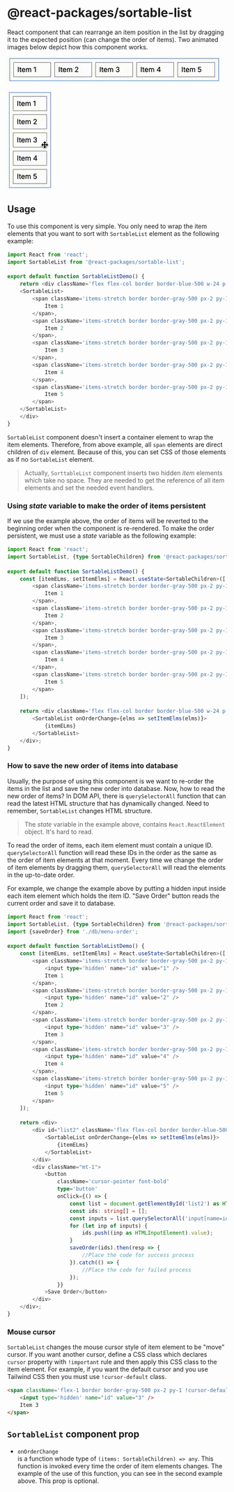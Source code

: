 # @react-packages/sortable-list
React component that can rearrange an item position in the list by dragging it to the expected
position (can change the order of items). Two animated images below depict how this component works.

![Horizontal List](./horizontal.gif)

![Vertical List](./vertical.gif)

## Usage
To use this component is very simple. You only need to wrap the item elements that you want to sort
with `SortableList` element as the following example:
```javascript
import React from 'react';
import SortableList from '@react-packages/sortable-list';

export default function SortableListDemo() {
    return <div className='flex flex-col border border-blue-500 w-24 p-2 gap-2'>
    <SortableList>
        <span className='items-stretch border border-gray-500 px-2 py-1'>
            Item 1
        </span>,
        <span className='items-stretch border border-gray-500 px-2 py-1'>
            Item 2
        </span>,
        <span className='items-stretch border border-gray-500 px-2 py-1'>
            Item 3
        </span>,
        <span className='items-stretch border border-gray-500 px-2 py-1'>
            Item 4
        </span>,
        <span className='items-stretch border border-gray-500 px-2 py-1'>
            Item 5
        </span>
    </SortableList>
    </div>
}
```

`SortableList` component doesn't insert a container element to wrap the item elements. Therefore,
from above example, all `span` elements are direct children of `div` element. Because of this, you
can set CSS of those elements as if no `SortableList` element.

> Actually, `SorttableList` component inserts two hidden *item* elements which take no space. They
> are needed to get the reference of all item elements and set the needed event handlers.

### Using *state* variable to make the order of items persistent
If we use the example above, the order of items will be reverted to the beginning order when the
component is re-rendered. To make the order persistent, we must use a *state* variable as the
following example:
```typescript
import React from 'react';
import SortableList, {type SortableChildren} from '@react-packages/sortable-list';

export default function SortableListDemo() {
    const [itemELms, setItemElms] = React.useState<SortableChildren>([
        <span className='items-stretch border border-gray-500 px-2 py-1'>
            Item 1
        </span>,
        <span className='items-stretch border border-gray-500 px-2 py-1'>
            Item 2
        </span>,
        <span className='items-stretch border border-gray-500 px-2 py-1'>
            Item 3
        </span>,
        <span className='items-stretch border border-gray-500 px-2 py-1'>
            Item 4
        </span>,
        <span className='items-stretch border border-gray-500 px-2 py-1'>
            Item 5
        </span>
    ]);

    return <div className='flex flex-col border border-blue-500 w-24 p-2 gap-2'>
        <SortableList onOrderChange={elms => setItemElms(elms)}>
            {itemELms}
        </SortableList>
    </div>;
}
```

### How to save the new order of items into database
Usually, the purpose of using this component is we want to re-order the items in the list and save
the new order into database. Now, how to read the new order of items? In DOM API, there is
`querySelectorAll` function that can read the latest HTML structure that has dynamically changed.
Need to remember, `SortableList` changes HTML structure.

> The *state* variable in the example above, contains `React.ReactElement` object. It's hard to
> read.

To read the order of items, each item element must contain a unique ID. `querySelectorAll` function
will read these IDs in the order as the same as the order of item elements at that moment. Every
time we change the order of item elements by dragging them, `querySelectorAll` will read the
elements in the up-to-date order.

For example, we change the example above by putting a hidden input inside each item element which
holds the item ID. "Save Order" button reads the current order and save it to database.
```typescript
import React from 'react';
import SortableList, {type SortableChildren} from '@react-packages/sortable-list';
import {saveOrder} from './db/menu-order';

export default function SortableListDemo() {
    const [itemELms, setItemElms] = React.useState<SortableChildren>([
        <span className='items-stretch border border-gray-500 px-2 py-1'>
            <input type='hidden' name="id" value="1" />
            Item 1
        </span>,
        <span className='items-stretch border border-gray-500 px-2 py-1'>
            <input type='hidden' name="id" value="2" />
            Item 2
        </span>,
        <span className='items-stretch border border-gray-500 px-2 py-1'>
            <input type='hidden' name="id" value="3" />
            Item 3
        </span>,
        <span className='items-stretch border border-gray-500 px-2 py-1'>
            <input type='hidden' name="id" value="4" />
            Item 4
        </span>,
        <span className='items-stretch border border-gray-500 px-2 py-1'>
            <input type='hidden' name="id" value="5" />
            Item 5
        </span>
    ]);

    return <div> 
        <div id="list2" className='flex flex-col border border-blue-500 w-24 p-2 gap-2'>
            <SortableList onOrderChange={elms => setItemElms(elms)}>
                {itemELms}
            </SortableList>
        </div>
        <div className="mt-1">
            <button
                className='cursor-pointer font-bold'
                type='button'
                onClick={() => {
                    const list = document.getElementById('list2') as HTMLDivElement;
                    const ids: string[] = [];
                    const inputs = list.querySelectorAll('input[name=id]');
                    for (let inp of inputs) {
                        ids.push((inp as HTMLInputElement).value);
                    }
                    saveOrder(ids).then(resp => {
                        //Place the code for success process
                    }).catch(() => {
                        //Place the code for failed process
                    });
                }}
            >Save Order</button>
        </div>
    </div>;
}
```

### Mouse cursor
`SortableList` changes the mouse cursor style of item element to be "move" cursor. If you want
another cursor, define a CSS class which declares `cursor` property with `!important` rule and then
apply this CSS class to the item element. For example, if you want the default cursor and you use
Tailwind CSS then you must use <nobr>`!cursor-default`</nobr> class.
```html
<span className='flex-1 border border-gray-500 px-2 py-1 !cursor-default'>
    <input type='hidden' name="id" value="3" />
    Item 3
</span>
```

## `SortableList` component prop
- `onOrderChange`  
  is a function whode type of `(items: SortableChildren) => any`. This function is invoked every
  time the order of item elements changes. The example of the use of this function, you can see in
  the second example above. This prop is optional.